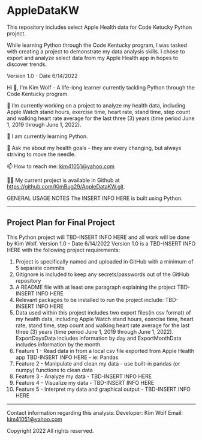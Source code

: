 # AppleDataKW
This repository includes select Apple Health data for Code Ketucky Python project. 

While learning Python through the Code Kentucky program, I was tasked with creating a project to demonstrate my data analysis skills. I chose to export and analyze select data from my Apple Health app in hopes to discover trends. 

Version 1.0 - Date 6/14/2022

Hi 👋, I'm Kim Wolf - A life-long learner currently tackling Python through the Code Kentucky program.

🔭 I’m currently working on a project to analyze my health data, including Apple Watch stand hours, exercise time, heart rate, stand time, step count and walking heart rate average for the last three (3) years (time period June 1, 2019 through June 1, 2022).

🌱 I am currently learning Python.

💬 Ask me about my health goals - they are every changing, but always striving to move the needle.

📫 How to reach me: kim41051@yahoo.com

👨‍💻 My current project is available in Github at https://github.com/KimBug29/AppleDataKW.git.

GENERAL USAGE NOTES
The INSERT INFO HERE is built using Python. 
 
---------------------------------------------------------------------------------------
Project Plan for Final Project
---------------------------------------------------------------------------------------
This Python project will TBD-INSERT INFO HERE and all work will be done by Kim Wolf. 
Version 1.0 - Date 6/14/2022
Version 1.0 is a TBD-INSERT INFO HERE with the following project requirements:
  1) Project is specifically named and uploaded in GitHub with a minimum of 5 separate commits
  2) Gitignore is included to keep any secrets/passwords out of the GitHub repository
  3) A README file with at least one paragraph explaining the project TBD-INSERT INFO HERE
  4) Relevant packages to be installed to run the project include: TBD-INSERT INFO HERE
  5) Data used within this project includes two export files(in csv format) of my health data, including Apple Watch stand hours, exercise time, heart rate, stand time, step   count and walking heart rate average for the last three (3) years (time period June 1, 2019 through June 1, 2022). ExportDaysData includes information by day and ExportMonthData includes information by the month.
  6) Feature 1 - Read data in from a local csv file exported from Apple Health app   TBD-INSERT INFO HERE - ie: Pandas
  7) Feature 2 - Manipulate and clean my data - use built-in pandas (or numpy) functions to clean data
  8) Feature 3 - Analyze my data - TBD-INSERT INFO HERE
  9) Feature 4 - Visualize my data - TBD-INSERT INFO HERE
  10) Feature 5 - Interpret my data and graphical output - TBD-INSERT INFO HERE

---------------------------------------------------------------------------------------
Contact information regarding this analysis: 
  Developer: Kim Wolf
  Email: kim41051@yahoo.com

Copyright 2022 All rights reserved.